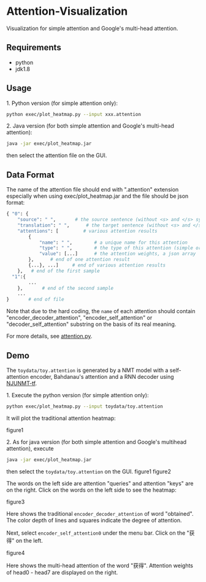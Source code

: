 # Attention-Visualization
Visualization for simple attention and Google's multi-head attention.

## Requirements

- python
- jdk1.8

## Usage

1\. Python version (for simple attention only):

``` bash
python exec/plot_heatmap.py --input xxx.attention
```

2\. Java version (for both simple attention and Google's multi-head attention):
``` bash
java -jar exec/plot_heatmap.jar
```
then select the attention file on the GUI.


## Data Format

The name of the attention file should end with ".attention" extension especially when using exec/plot_heatmap.jar and the file should be json format:

``` python
{ "0": {
    "source": " ",       # the source sentence (without <s> and </s> symbols)
    "translation": " ",      # the target sentence (without <s> and </s> symbols)
    "attentions": [         # various attention results
        {
            "name": " ",        # a unique name for this attention
            "type": " ",        # the type of this attention (simple or multihead)
            "value": [...]      # the attention weights, a json array
        },      # end of one attention result
        {...}, ...]     # end of various attention results
    },   # end of the first sample
  "1":{
        ...
    },       # end of the second sample
    ...
}       # end of file
```

Note that due to the hard coding, the `name` of each attention should contain "encoder_decoder_attention", "encoder_self_attention" or "decoder_self_attention" substring on the basis of its real meaning.

For more details, see [attention.py](https://github.com/zhaocq-nlp/NJUNMT-tf/blob/master/njunmt/inference/attention.py).

## Demo

The `toydata/toy.attention` is generated by a NMT model with a self-attention encoder, Bahdanau's attention and a RNN decoder using [NJUNMT-tf](https://github.com/zhaocq-nlp/NJUNMT-tf).

1\. Execute the python version (for simple attention only):

``` bash
python exec/plot_heatmap.py --input toydata/toy.attention
```
It will plot the traditional attention heatmap:

figure1

2\. As for java version (for both simple attention and Google's multihead attention), execute
``` bash
java -jar exec/plot_heatmap.jar
```
then select the `toydata/toy.attention` on the GUI.
figure1 figure2

The words on the left side are attention "queries" and attention "keys" are on the right. Click on the words on the left side to see the heatmap:

figure3

Here shows the traditional `encoder_decoder_attention` of word "obtained". The color depth of lines and squares indicate the degree of attention.

Next, select `encoder_self_attention0` under the menu bar. Click on the "获得" on the left.

figure4

Here shows the multi-head attention of the word "获得". Attention weights of head0 - head7 are displayed on the right.